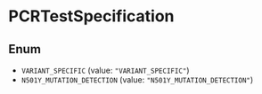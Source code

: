 # PCRTestSpecification

## Enum

* `VARIANT_SPECIFIC` (value: `"VARIANT_SPECIFIC"`)
* `N501Y_MUTATION_DETECTION` (value: `"N501Y_MUTATION_DETECTION"`)
